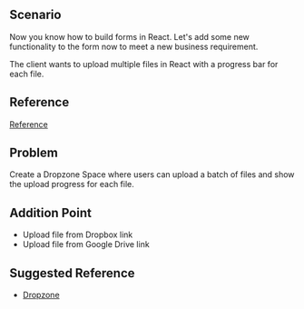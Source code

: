 ## Scenario 

Now you know how to build forms in React. Let's add some new functionality to the form now to meet a new business requirement.

The client wants to upload multiple files in React with a progress bar for each file.

## Reference

[Reference](https://cdn.dribbble.com/users/3856597/screenshots/6879152/fire_upload.png)

## Problem

Create a Dropzone Space where users can upload a batch of files and show the upload progress for each file.

## Addition Point
 - Upload file from Dropbox link
 - Upload file from Google Drive link

## Suggested Reference
 - [Dropzone](https://www.dropzonejs.com/)
